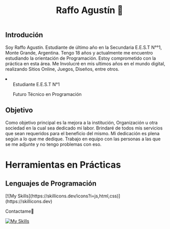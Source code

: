 <!--h1 without bottom border-->
<div id="user-content-toc">
  <ul align="center">
    <summary><h1 style="display: inline-block"> Raffo Agustín 👋</h1></summary>
  </ul>
</div>


## Introdución

Soy Raffo Agustín. Estudiante de último año en la Secundaria E.E.S.T N°°1, Monte Grande, Argentina. Tengo 18 años y actualmente me encuentro estudiando la orientación de Programación. Estoy comprometido con la práctica en esta área. Me Involucré en mis ultimos años en el mundo digital, realizando Sitios Online, Juegos, Diseños, entre otros.

<li>
  <ul>Estudiante E.E.S.T N°1</ul>
  <ul>Futuro Técnico en Programación</ul>
</li>

## Objetivo

Como objetivo principal es la mejora a la institución, Organización u otra sociedad en la cual sea dedicado mi labor. Brindaré de todos mis servicios que sean requeridos para el beneficio del mismo. Mi dedicación es plena según a lo que me dedique. Trabajo en equipo con las personas a las que se me adjunte y no tengo problemas con eso.

<h1>Herramientas en Prácticas</h1>
<h2>Lenguajes de Programación</h2>
[![My Skills](https://skillicons.dev/icons?i=js,html,css)](https://skillicons.dev)


Contactame🤝

[![My Skills](https://skillicons.dev/icons?i=instagram,twitter,linkedin)](https://skillicons.dev)


